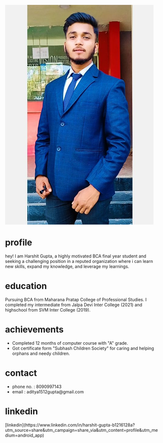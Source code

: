![myportfolioimage](https://github.com/Jagrati14mishra/github-portfolio-Harshit-Gupta/blob/main/IMG_20240131_135528.jpg?raw=true)



<h1>profile</h1>
hey! I am Harshit Gupta, a highly motivated BCA final year student and seeking a challenging position in a reputed organization where i can learn new skills, expand my knowledge, and leverage my learnings.

<h1>education</h1> 
Pursuing BCA from Maharana Pratap College of Professional Studies. I completed my intermediate from Jalpa Devi Inter College (2021) and highschool from SVM Inter College (2019).

<h1>achievements</h1>
<ul>
 <li>Completed 12 months of computer course with "A" grade.</li> 
 <li>Got certificate form "Subhash Children Society" for caring and helping orphans and needy children.</li>
</ul>

<h1>contact</h1>
<ul>
 <li> phone no. : 8090997143</li>
 <li> email : aditya1512gupta@gmail.com</li>
</ul>
 <h1>linkedin</h1>
 [linkedin](https://www.linkedin.com/in/harshit-gupta-b1216128a?utm_source=share&utm_campaign=share_via&utm_content=profile&utm_medium=android_app)
